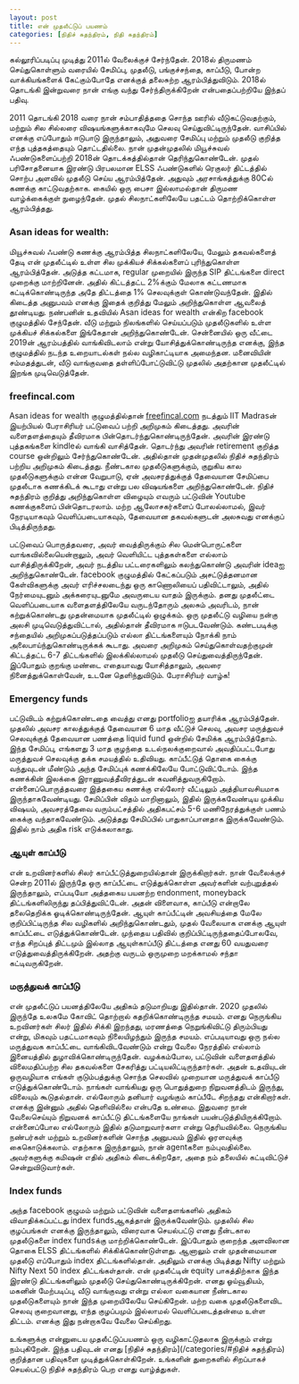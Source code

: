 ```yaml
---
layout: post
title: என் முதலீட்டுப் பயணம்
categories: [நிதிச் சுதந்திரம், நிதி சுதந்திரம்]
---
```


கல்லூரிப்படிப்பு முடித்து 2011ல் வேலைக்குச் சேர்ந்தேன். 2018ல் திருமணம் செய்துகொள்ளும் வரையில் சேமிப்பு, முதலீடு, பங்குச்சந்தை, காப்பீடு, போன்ற வாக்கியங்களைக் கேட்கும்போதே எனக்குத் தலைசுற்ற ஆரம்பித்துவிடும். 2018ல் தொடங்கி இன்றுவரை நான் எங்கு வந்து சேர்ந்திருக்கிறேன் என்பதைப்பற்றியே இந்தப் பதிவு.

2011 தொடங்கி 2018 வரை நான் சம்பாதித்ததை சொந்த ஊரில் வீடுகட்டுவதற்கும், மற்றும் சில சில்லரை விஷயங்களுக்காகவுமே செலவு செய்துவிட்டிருந்தேன். வாசிப்பில் எனக்கு எப்போதும் ஈடுபாடு இருந்தாலும், அதுவரை சேமிப்பு மற்றும் முதலீடு குறித்த எந்த புத்தகத்தையும் தொட்டதில்லை. நான் முதன்முதலில் மியூச்சுவல் ஃபண்டுகளைப்பற்றி 2018ன் தொடக்கத்தில்தான் தெரிந்துகொண்டேன். முதல் பரிசோதனையாக இரண்டு பிரபலமான ELSS ஃபண்டுகளில் ரெகுலர் திட்டத்தில் சொற்ப அளவில் முதலீடு செய்ய ஆரம்பித்தேன். அதுவும் அரசாங்கத்துக்கு 80Cல் கணக்கு காட்டுவதற்காக. கையில் ஒரு பைசா இல்லாமல்தான் திருமண வாழ்க்கைக்குள் நுழைந்தேன். முதல் சிலநாட்களிலேயே பதட்டம் தொற்றிக்கொள்ள ஆரம்பித்தது. 

### Asan ideas for wealth:
மியூச்சுவல் ஃபண்டு கணக்கு ஆரம்பித்த சிலநாட்களிலேயே, மேலும் தகவல்களைத் தேடி என் முதலீட்டில் உள்ள சில முக்கியச் சிக்கல்களைப் புரிந்துகொள்ள ஆரம்பித்தேன். அடுத்த கட்டமாக, regular முறையில் இருந்த SIP திட்டங்களை direct முறைக்கு மாற்றினேன். அதில் கிட்டத்தட்ட 2%க்கும் மேலாக கட்டணமாக கட்டிக்கொண்டிருந்த அதே திட்டத்தை 1% செலவுக்குள் கொண்டுவந்தேன். இதில் கிடைத்த அனுபவம் எனக்கு இதைக் குறித்து மேலும் அறிந்துகொள்ள ஆவலைத் தூண்டியது. நண்பனின் உதவியில் Asan ideas for wealth என்கிற facebook குழுமத்தில் சேந்தேன். வீடு மற்றும் நிலங்களில் செய்யப்படும் முதலீடுகளில் உள்ள முக்கியச் சிக்கல்களை இங்கேதான் அறிந்துகொண்டேன். சென்னையில் ஒரு வீட்டை 2019ன் ஆரம்பத்தில் வாங்கிவிடலாம் என்று யோசித்துக்கொண்டிருந்த எனக்கு, இந்த குழுமத்தில் நடந்த உறையாடல்கள் நல்ல வழிகாட்டியாக அமைந்தன. மனைவியின் சம்மதத்துடன், வீடு வாங்குவதை தள்ளிப்போட்டுவிட்டு முதலில் அதற்கான முதலீட்டில் இறங்க முடிவெடுத்தேன்.

### freefincal.com
Asan ideas for wealth குழுமத்தில்தான் [freefincal.com](freefincal.com) நடத்தும் IIT Madrasன் இயற்பியல் பேராசிரியர் பட்டுவைப் பற்றி அறிமுகம் கிடைத்தது. அவரின் வளைதளத்தையும் தீவிரமாக பின்தொடர்ந்துகொண்டிருந்தேன். அவரின் இரண்டு புத்தகங்களை kindleல் வாங்கி வாசித்தேன். தொடர்ந்து அவரின் retirement குறித்த course ஒன்றிலும் சேர்ந்துகொண்டேன். அதில்தான் முதன்முதலில் நிதிச் சுதந்திரம் பற்றிய அறிமுகம் கிடைத்தது. நீண்டகால முதலீடுகளுக்கும், குறுகிய கால முதலீடுகளுக்கும் என்ன வேறுபாடு, ஏன் அவசரத்துக்குத் தேவையான சேமிப்பை முதலீடாக கணக்கிடக் கூடாது என்று பல விஷயங்களை அறிந்துகொண்டேன். நிதிச் சுதந்திரம் குறித்து அறிந்துகொள்ள விழையும் எவரும் பட்டுவின் Youtube கணக்குகளைப் பின்தொடரலாம். மற்ற ஆலோசகர்களைப் போலல்லாமல், இவர் நேரடியாகவும் வெளிப்படையாகவும், தேவையான தகவல்களுடன் அலசுவது எனக்குப் பிடித்திருந்தது.

பட்டுவைப் பொருத்தவரை, அவர் வைத்திருக்கும் சில மென்பொருட்களை வாங்கவில்லையென்றாலும், அவர் வெளியிட்ட புத்தகள்களை எல்லாம் வாசித்திருக்கிறேன், அவர் நடத்திய பட்டரைகளிலும் கலந்துகொண்டு அவரின் ideaஐ அறிந்துகொண்டேன். facebook குழுமத்தில் கேட்கப்படும் அசட்டுத்தனமான கேள்விகளுக்கு அவர் எரிச்சலடைந்து ஒரு காணொலியைப் பதிவிட்டாலும், அதில் நேர்மையுடனும் அக்கரையுடனுமே அவருடைய வாதம் இருக்கும். தனது முதலீட்டை வெளிப்படையாக வளைதளத்திலேயே வருடந்தோரும் அலசும் அவரிடம், நான் கற்றுக்கொண்டது முதன்மையாக முதலீட்டில் ஒழுக்கம். ஒரு முதலீட்டு வழியை நன்கு அலசி முடிவெடுத்துவிட்டால், அதில்தான் தீவிரமாக ஈடுபடவேண்டும். கண்டபடிக்கு சந்தையில் அறிமுகப்படுத்தப்படும் எல்லா திட்டங்களையும் நோக்கி நாம் அலைபாய்ந்துகொண்டிருக்கக் கூடாது. அவரை அறிமுகம் செய்துகொள்வதற்குமுன் கிட்டத்தட்ட 6-7 திட்டங்களில் இலக்கில்லாமல் முதலீடு செய்துவைத்திருந்தேன். இப்போதும் குறங்கு மண்டை எதையாவது யோசித்தாலும், அவரை நினைத்துக்கொள்வேன், உடனே தெளிந்துவிடும். பேராசிரியர் வாழ்க!

### Emergency funds
பட்டுவிடம் கற்றுக்கொண்டதை வைத்து எனது portfolioஐ தயாரிக்க ஆரம்பித்தேன். முதலில் அவசர காலத்துக்குத் தேவையான 6 மாத வீட்டுச் செலவு, அவசர மருத்துவச் செலவுக்குத் தேவையான பணத்தை liquid fund ஒன்றில் சேமிக்க ஆரம்பித்தோம். இந்த சேமிப்பு, எங்களது 3 மாத குழந்தை உடல்நலக்குறைவால் அவதிப்பட்டபோது மருத்துவச் செலவுக்கு தக்க சமயத்தில் உதிவியது. காப்பீட்டுத் தொகை கைக்கு வந்துவுடன் மீண்டும் அந்த சேமிப்புக் கணக்கிலேயே போட்டுவிட்டோம். இந்த கணக்கின் இலக்கை இராணுவத்தீவிரத்துடன் கவனித்துவருகிறோம். என்னைப்பொருத்தவரை இத்தகைய கணக்கு எல்லோர் வீட்டிலும் அத்தியாவசியமாக இருந்தாகவேண்டியது. சேமிப்பின் விதம் மாறினாலும், இதில் இருக்கவேண்டிய முக்கிய விஷயம், அவசரத்தேவை வரும்பட்சத்தில் அதிகபட்சம் 5-6 மணிநேரத்துக்குள் பணம் கைக்கு வந்தாகவேண்டும். அடுத்தது சேமிப்பில் பாதுகாப்பானதாக இருக்கவேண்டும். இதில் நாம் அதிக risk எடுக்கலாகாது.

### ஆயுள் காப்பீடு
என் உறவினர்களில் சிலர் காப்பீட்டுத்துறையில்தான் இருக்கிறார்கள். நான் வேலைக்குச் சென்ற 2011ல் இருந்தே ஒரு காப்பீட்டை எடுத்துக்கொள்ள அவர்களின் வற்புறுத்தல் இருந்தாலும், எப்படியோ அத்தகைய பயனற்ற endonment, moneyback திட்டங்களிலிருந்து தப்பித்துவிட்டேன். அதன் விளைவாக, காப்பீடு என்றாலே தலைதெறிக்க ஓடிக்கொண்டிருந்தேன். ஆயுள் காப்பீட்டின் அவசியத்தை மேலே குறிப்பிட்டிருந்த சில வழிகளில் அறிந்துகொண்டதும், முதல் வேலையாக எனக்கு ஆயுள் காப்பீட்டை எடுத்துக்கொண்டேன். முந்தைய பதிவில் குறிப்பிட்டிருந்ததைப்போலவே, எந்த சிறப்புத் திட்டமும் இல்லாத ஆயுள்காப்பீடு திட்டத்தை எனது 60 வயதுவரை எடுத்துவைத்திருக்கிறேன். அதற்கு வருடம் ஒருமுறை மறக்காமல் சந்தா கட்டிவருகிறேன்.

### மருத்துவக் காப்பீடு
என் முதலீட்டுப் பயனத்திலேயே அதிகம் தடுமாறியது இதில்தான். 2020 முதலில் இருந்தே உலகமே கோவிட் தொற்றால் கதறிக்கொண்டிருந்த சமயம். எனது நெருங்கிய உறவினர்கள் சிலர் இதில் சிக்கி இறந்தது, மரணத்தை நெறுங்கிவிட்டு திரும்பியது என்று, மிகவும் பதட்டமாகவும்  நிலையிழந்தும் இருந்த சமயம். எப்படியாவது ஒரு நல்ல மருத்துவக காப்பீட்டை வாங்கிவிடவேண்டும் என்று வேலை நேரத்தில் எல்லாம் இனையத்தில் துழாவிக்கொண்டிருந்தேன். வழக்கம்போல, பட்டுவின் வளைதளத்தில் விலைமதிப்பற்ற சில தகவல்களை சேகரித்து பட்டியலிட்டிருந்தார்கள். அதன் உதவியுடன் ஒருவழியாக எங்கள் குடும்பத்துக்கு சொந்த செலவில் முறையான மருத்துவக் காப்பீடு எடுத்துக்கொண்டோம். நாங்கள் வாங்கியது ஒரு பொதுத்துறை நிறுவனத்திடம் இருந்து, விலையும் கூடுதல்தான். எல்லோரும் தனியார் வழங்கும் காப்பீடே சிறந்தது என்கிறார்கள். எனக்கு இன்னும் அதில் தெளிவில்லை என்பதே உண்மை. இதுவரை நான் வேலைசெய்யும் நிறுவனக் காப்பீட்டு திட்டங்களையே நாங்கள் பயன்படுத்தியிருக்கிறோம். என்னைப்போல எல்லோரும் இதில் தடுமாறுவார்களா என்று தெரியவில்லை. நெருங்கிய நண்பர்கள் மற்றும் உறவினர்களின் சொந்த அனுபவம் இதில் ஓரளவுக்கு கைகொடுக்கலாம். எதற்காக இருந்தாலும், நான் agentகளை நம்புவதில்லை. அவர்களுக்கு கமிஷன் எதில் அதிகம் கிடைக்கிறதோ, அதை நம் தலையில் கட்டிவிட்டுச் சென்றுவிடுவார்கள்.

### Index funds
அந்த facebook குழுமம் மற்றும் பட்டுவின் வளைதளங்களில் அதிகம் விவாதிக்கப்பட்டது index fundsஆகத்தான் இருக்கவேண்டும். முதலில் சில குழப்பங்கள் எனக்கு இருந்தாலும், விரைவாக செயல்பட்டு எனது நீன்டகால முதலீடுகளை index fundsக்கு மாற்றிக்கொண்டேன். இப்போதும் குறைந்த அளவிலான தொகை ELSS திட்டங்களில் சிக்கிக்கொண்டுள்ளது. ஆனாலும் என் முதன்மையான முதலீடு எப்போதும் index திட்டங்களில்தான். அதிலும் எனக்கு பிடித்தது Nifty மற்றும் Nifty Next 50 index திட்டங்கள்தான். என் முதலீட்டின் equity பாகத்திற்காக இந்த இரண்டு திட்டங்களிலும் முதலீடு செய்துகொண்டிருக்கிறேன். எனது ஓய்வூதியம், மகனின் மேற்படிப்பு, வீடு வாங்குவது என்று எல்லா வகையான நீண்டகால முதலீடுகளையும் நான் இந்த முறையிலேயே செய்கிறேன். மற்ற வகை முதலீடுகளைவிட செலவு குறைவானது, எந்த குழப்பமும் இல்லாமல் வெளிப்படைத்தன்மை உள்ள திட்டம். எனக்கு இது நன்றாகவே வேலை செய்கிறது.

உங்களுக்கு என்னுடைய முதலீட்டுப்பயணம் ஒரு வழிகாட்டுதலாக இருக்கும் என்று நம்புகிறேன். இந்த பதிவுடன் எனது [நிதிச் சுதந்திரம்](/categories/#நிதிச் சுதந்திரம்) குறித்தான பதிவுகளை முடித்துக்கொள்கிறேன். உங்களின் துறைகளில் சிறப்பாகச் செயல்பட்டு நிதிச் சுதந்திரம் பெற எனது வாழ்த்துகள்.